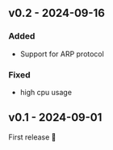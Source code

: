 ## v0.2 - 2024-09-16

### Added

- Support for ARP protocol

### Fixed

- high cpu usage

## v0.1 - 2024-09-01

First release 🎉
